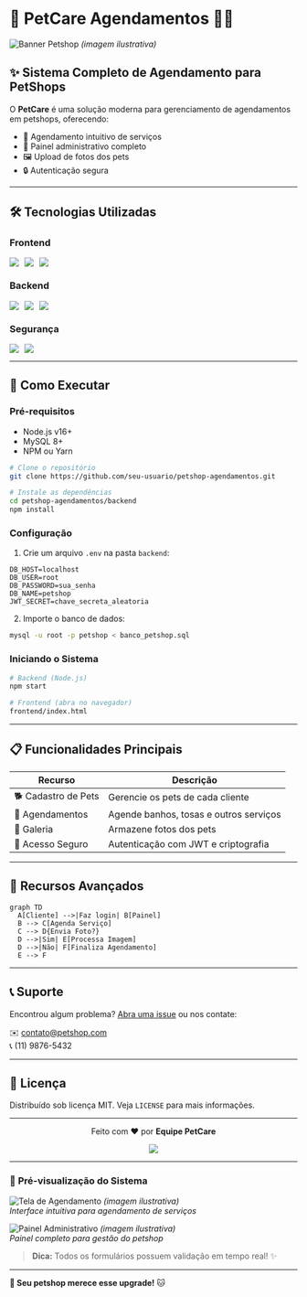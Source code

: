 # 🐾 **PetCare Agendamentos** 🐶🐱

![Banner Petshop](https://example.com/petshop-banner.jpg) *(imagem ilustrativa)*

## ✨ **Sistema Completo de Agendamento para PetShops**

O **PetCare** é uma solução moderna para gerenciamento de agendamentos em petshops, oferecendo:

- 📅 Agendamento intuitivo de serviços  
- 📱 Painel administrativo completo  
- 🖼️ Upload de fotos dos pets  
- 🔒 Autenticação segura  

---

## 🛠 **Tecnologias Utilizadas**

### **Frontend**
<div style="display: flex; gap: 10px; flex-wrap: wrap;">
  <img src="https://img.shields.io/badge/HTML5-E34F26?style=for-the-badge&logo=html5&logoColor=white">
  <img src="https://img.shields.io/badge/CSS3-1572B6?style=for-the-badge&logo=css3&logoColor=white">
  <img src="https://img.shields.io/badge/JavaScript-F7DF1E?style=for-the-badge&logo=javascript&logoColor=black">
</div>

### **Backend**
<div style="display: flex; gap: 10px; flex-wrap: wrap;">
  <img src="https://img.shields.io/badge/Node.js-339933?style=for-the-badge&logo=nodedotjs&logoColor=white">
  <img src="https://img.shields.io/badge/Express-000000?style=for-the-badge&logo=express&logoColor=white">
  <img src="https://img.shields.io/badge/MySQL-4479A1?style=for-the-badge&logo=mysql&logoColor=white">
</div>

### **Segurança**
<div style="display: flex; gap: 10px; flex-wrap: wrap;">
  <img src="https://img.shields.io/badge/JWT-000000?style=for-the-badge&logo=JSON%20web%20tokens&logoColor=white">
  <img src="https://img.shields.io/badge/Bcrypt-394D54?style=for-the-badge">
</div>

---

## 🚀 **Como Executar**

### **Pré-requisitos**
- Node.js v16+
- MySQL 8+
- NPM ou Yarn

```bash
# Clone o repositório
git clone https://github.com/seu-usuario/petshop-agendamentos.git

# Instale as dependências
cd petshop-agendamentos/backend
npm install
```

### **Configuração**
1. Crie um arquivo `.env` na pasta `backend`:

```env
DB_HOST=localhost
DB_USER=root
DB_PASSWORD=sua_senha
DB_NAME=petshop
JWT_SECRET=chave_secreta_aleatoria
```

2. Importe o banco de dados:
```bash
mysql -u root -p petshop < banco_petshop.sql
```

### **Iniciando o Sistema**
```bash
# Backend (Node.js)
npm start

# Frontend (abra no navegador)
frontend/index.html
```

---

## 📋 **Funcionalidades Principais**

| Recurso          | Descrição                                  |
|------------------|-------------------------------------------|
| 🐕 Cadastro de Pets | Gerencie os pets de cada cliente          |
| 🛁 Agendamentos   | Agende banhos, tosas e outros serviços    |
| 📸 Galeria        | Armazene fotos dos pets                   |
| 🔐 Acesso Seguro  | Autenticação com JWT e criptografia       |

---

## 🌟 **Recursos Avançados**

```mermaid
graph TD
  A[Cliente] -->|Faz login| B[Painel]
  B --> C[Agenda Serviço]
  C --> D{Envia Foto?}
  D -->|Sim| E[Processa Imagem]
  D -->|Não| F[Finaliza Agendamento]
  E --> F
```

---

## 📞 **Suporte**

Encontrou algum problema? [Abra uma issue](https://github.com/seu-usuario/petshop-agendamentos/issues) ou nos contate:

✉️ contato@petshop.com  
📞 (11) 9876-5432

---

## 📜 **Licença**

Distribuído sob licença MIT. Veja `LICENSE` para mais informações.

---

<div align="center">
  <p>Feito com ❤️ por <strong>Equipe PetCare</strong></p>
  <img src="https://img.shields.io/github/stars/seu-usuario/petshop-agendamentos?style=social">
</div>

---

### 🎨 **Pré-visualização do Sistema**

![Tela de Agendamento](https://example.com/screen1.jpg) *(imagem ilustrativa)*  
*Interface intuitiva para agendamento de serviços*

![Painel Administrativo](https://example.com/screen2.jpg) *(imagem ilustrativa)*  
*Painel completo para gestão do petshop*

> **Dica:** Todos os formulários possuem validação em tempo real! ✨

---

**🐶 Seu petshop merece esse upgrade!** 🐱